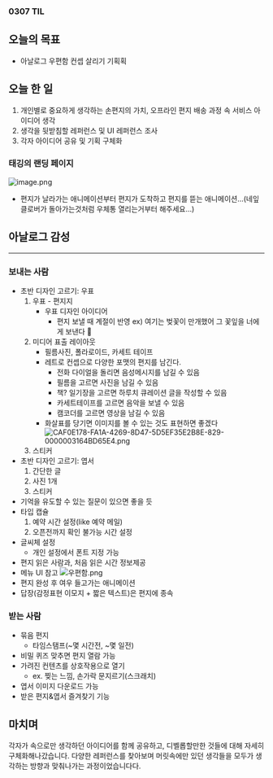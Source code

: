 ### 0307 TIL

## 오늘의 목표

- 아날로그 우편함 컨셉 살리기 기획획

## 오늘 한 일

1. 개인별로 중요하게 생각하는 손편지의 가치, 오프라인 편지 배송 과정 속 서비스 아이디어 생각
2. 생각을 뒷받침할 레퍼런스 및 UI 레퍼런스 조사
3. 각자 아이디어 공유 및 기획 구체화

### 태깅의 랜딩 페이지

![image.png](attachment:a2fefbcc-ce4e-46a6-863d-2a6a48ab5d85:8303ba5a-e352-4fe2-b139-9bf9c6ec81d4.png)

- 편지가 날라가는 애니메이션부터 편지가 도착하고 편지를 뜯는 애니메이션…(네잎클로버가 돌아가는것처럼 우체통 열리는거부터 해주세요…)

## 아날로그 감성

---

### 보내는 사람

- 초반 디자인 고르기: 우표
  1. 우표 - 편지지
     - 우표 디자인 아이디어
       - 편지 보낼 때 계절이 반영 ex) 여기는 벚꽃이 만개했어 그 꽃잎을 너에게 보낸다 🌸
  2. 미디어 표출 레이아웃
     - 필름사진, 폴라로이드, 카세트 테이프
     - 레트로 컨셉으로 다양한 포맷의 편지를 남긴다.
       - 전화 다이얼을 돌리면 음성메시지를 남길 수 있음
       - 필름을 고르면 사진을 남길 수 있음
       - 책? 일기장을 고르면 하루치 큐레이션 글을 작성할 수 있음
       - 카세트테이프를 고르면 음악을 보낼 수 있음
       - 캠코더를 고르면 영상을 남길 수 있음
     - 화살표를 당기면 이미지를 볼 수 있는 것도 표현하면 좋겠다
       ![CAF0E178-FA1A-4269-8D47-5D5EF35E2B8E-829-0000003164BD65E4.png](attachment:b54ce86f-38d4-4f12-bc5b-8f2fe4bfb884:15f0cb21-04a9-41bb-b842-250ee2880830.png)
  3. 스티커
- 초반 디자인 고르기: 엽서
  1. 간단한 글
  2. 사진 1개
  3. 스티커
- 기억을 유도할 수 있는 질문이 있으면 좋을 듯
- 타입 캡슐
  1. 예약 시간 설정(like 예약 메일)
  2. 오픈전까지 확인 불가능 시간 설정
- 글씨체 설정
  - 개인 설정에서 폰트 지정 가능
- 편지 읽은 사람과, 처음 읽은 시간 정보제공
- 메뉴 UI 참고
  ![우편함.png](attachment:2e97acb2-096a-4f35-8cc6-cc39b66779bc:우편함.png)
- 편지 완성 후 여우 들고가는 애니메이션
- 답장(감정표현 이모지 + 짧은 텍스트)은 편지에 종속

### 받는 사람

- 묶음 편지
  - 타임스탬프(~몇 시간전, ~몇 일전)
- 비밀 퀴즈 맞추면 편지 열람 가능
- 가려진 컨텐츠를 상호작용으로 열기
  - ex. 찢는 느낌, 손가락 문지르기(스크래치)
- 엽서 이미지 다운로드 가능
- 받은 편지&엽서 즐겨찾기 기능

## 마치며

각자가 속으로만 생각하던 아이디어를 함께 공유하고, 디벨롭할만한 것들에 대해 자세히 구체화해나갔습니다.
다양한 레퍼런스를 찾아보며 머릿속에만 있던 생각들을 모두가 생각하는 방향과 맞춰나가는 과정이었습니다다.
